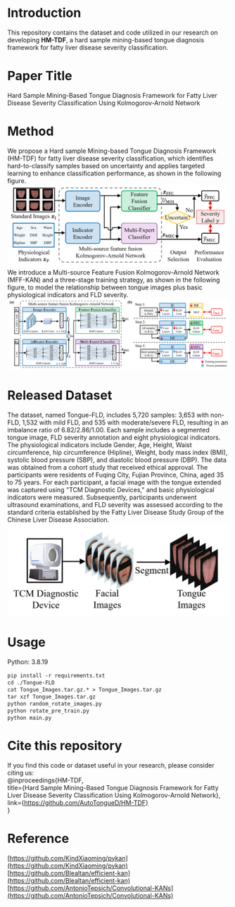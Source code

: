 # Introduction
This repository contains the dataset and code utilized in our research on developing **HM-TDF**, a hard sample mining-based tongue diagnosis framework for fatty liver disease severity classification. 
# Paper Title
Hard Sample Mining-Based Tongue Diagnosis Framework for Fatty Liver Disease Severity Classification Using Kolmogorov-Arnold Network
# Method
We propose a Hard sample Mining-based Tongue Diagnosis Framework (HM-TDF) for fatty liver disease severity classification, which identifies hard-to-classify samples based on uncertainty and applies targeted learning to enhance classification performance, as shown in the following figure.
![image](https://github.com/AutoTongueD/HM-TDF/blob/main/figures/framework_overview.png)
We introduce a Multi-source Feature Fusion Kolmogorov-Arnold Network (MFF-KAN) and a three-stage training strategy, as shown in the following figure, to model the relationship between tongue images plus basic physiological indicators and FLD severity.
![image](https://github.com/AutoTongueD/HM-TDF/blob/main/figures/network_and_train_strategy.png)
# Released Dataset
The dataset, named Tongue-FLD, includes 5,720 samples: 3,653 with non-FLD, 1,532 with mild FLD, and 535 with moderate/severe FLD, resulting in an imbalance ratio of 6.82/2.86/1.00. Each sample includes a segmented tongue image, FLD severity annotation and eight physiological indicators. The physiological indicators include Gender, Age, Height, Waist circumference, hip circumference (Hipline), Weight, body mass index (BMI), systolic blood pressure (SBP), and diastolic blood pressure (DBP). The data was obtained from a cohort study that received ethical approval. The participants were residents of Fuqing City, Fujian Province, China, aged 35 to 75 years. For each participant, a facial image with the tongue extended was captured using "TCM Diagnostic Devices," and basic physiological indicators were measured. Subsequently, participants underwent ultrasound examinations, and FLD severity was assessed according to the standard criteria established by the Fatty Liver Disease Study Group of the Chinese Liver Disease Association. 
![image](https://github.com/AutoTongueD/HM-TDF/blob/main/figures/data_collection_and_preprocessing.png)
# Usage
Python: 3.8.19

    pip install -r requirements.txt
    cd ./Tongue-FLD
    cat Tongue_Images.tar.gz.* > Tongue_Images.tar.gz
    tar xzf Tongue_Images.tar.gz
    python random_rotate_images.py
    python rotate_pre_train.py
    python main.py

# Cite this repository
If you find this code or dataset useful in your research, please consider citing us:  
@inproceedings{HM-TDF,  
  title={Hard Sample Mining-Based Tongue Diagnosis Framework for Fatty Liver Disease Severity Classification Using Kolmogorov-Arnold Network},  
  link={https://github.com/AutoTongueD/HM-TDF}  
}  

# Reference
[https://github.com/KindXiaoming/pykan](https://github.com/KindXiaoming/pykan)  
[https://github.com/Blealtan/efficient-kan](https://github.com/Blealtan/efficient-kan)  
[https://github.com/AntonioTepsich/Convolutional-KANs](https://github.com/AntonioTepsich/Convolutional-KANs)  
